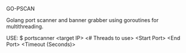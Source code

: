 GO-PSCAN

Golang port scanner and banner grabber using goroutines for multithreading.

USE: $ portscanner \<target IP> \<# Threads to use> \<Start Port> \<End Port> \<Timeout (Seconds)>
